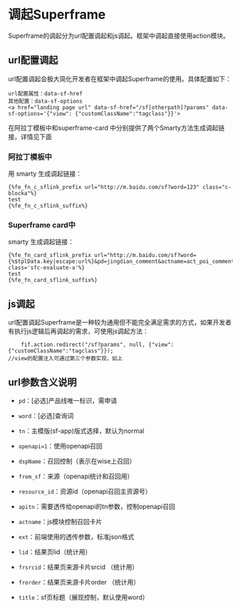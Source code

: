 # 调起Superframe

Superframe的调起分为url配置调起和js调起。框架中调起直接使用action模块。

## url配置调起

url配置调起会极大简化开发者在框架中调起Superframe的使用。具体配置如下：

```
url配置属性：data-sf-href
其他配置：data-sf-options
<a href="landing page url" data-sf-href="/sf[otherpath]?params" data-sf-options='{"view": {"customClassName":"tagclass"}}'>

```

在阿拉丁模板中和superframe-card 中分别提供了两个Smarty方法生成调起链接，详情见下面

### 阿拉丁模板中

用 smarty 生成调起链接：
```
{%fe_fn_c_sflink_prefix url="http://m.baidu.com/sf?word=123" class="c-blocka"%}
test
{%fe_fn_c_sflink_suffix%}
```

### Superframe card中

smarty 生成调起链接：
```
{%fe_fn_card_sflink_prefix url="http://m.baidu.com/sf?word={%$tplData.key|escape:url%}&pd=jingdian_comment&actname=act_poi_comments&title=" class='sfc-evaluate-a'%}
test
{%fe_fn_card_sflink_suffix%}
```

## js调起

url配置调起Superframe是一种较为通用但不能完全满足需求的方式，如果开发者有执行js逻辑后再调起的需求，可使用js调起方法：

```
    fif.action.redirect("/sf?params", null, {"view":{"customClassName":"tagclass"}});
//view的配置注入可通过第三个参数实现，如上
```


## url参数含义说明

* `pd`：[必选]产品线唯一标识，需申请
* `word`：[必选]查询词
* `tn`：主模版(sf-app)版式选择，默认为normal

* `openapi=1`：使用openapi召回
* `dspName`：召回控制（表示在wise上召回）
* `from_sf`：来源（openapi统计和召回用）
* `resource_id`：资源id（openapi召回主资源号）
* `apitn`：需要透传给openapi的tn参数，控制openapi召回

* `actname`：js模块控制召回卡片
* `ext`：前端使用的透传参数，标准json格式

* `lid`：结果页lid（统计用）
* `frsrcid`：结果页来源卡片srcid （统计用）
* `frorder`：结果页来源卡片order （统计用）
* `title`：sf页标题（展现控制，默认使用word）
